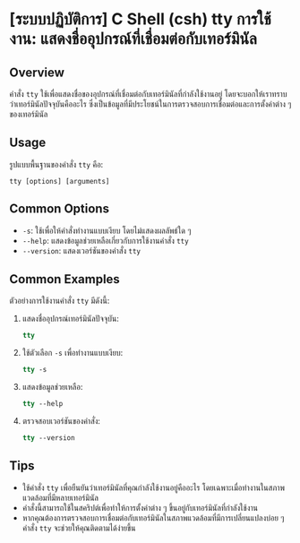 # [ระบบปฏิบัติการ] C Shell (csh) tty การใช้งาน: แสดงชื่ออุปกรณ์ที่เชื่อมต่อกับเทอร์มินัล

## Overview
คำสั่ง `tty` ใช้เพื่อแสดงชื่อของอุปกรณ์ที่เชื่อมต่อกับเทอร์มินัลที่กำลังใช้งานอยู่ โดยจะบอกให้เราทราบว่าเทอร์มินัลปัจจุบันคืออะไร ซึ่งเป็นข้อมูลที่มีประโยชน์ในการตรวจสอบการเชื่อมต่อและการตั้งค่าต่าง ๆ ของเทอร์มินัล

## Usage
รูปแบบพื้นฐานของคำสั่ง `tty` คือ:

```
tty [options] [arguments]
```

## Common Options
- `-s`: ใช้เพื่อให้คำสั่งทำงานแบบเงียบ โดยไม่แสดงผลลัพธ์ใด ๆ
- `--help`: แสดงข้อมูลช่วยเหลือเกี่ยวกับการใช้งานคำสั่ง `tty`
- `--version`: แสดงเวอร์ชันของคำสั่ง `tty`

## Common Examples
ตัวอย่างการใช้งานคำสั่ง `tty` มีดังนี้:

1. แสดงชื่ออุปกรณ์เทอร์มินัลปัจจุบัน:
   ```csh
   tty
   ```

2. ใช้ตัวเลือก `-s` เพื่อทำงานแบบเงียบ:
   ```csh
   tty -s
   ```

3. แสดงข้อมูลช่วยเหลือ:
   ```csh
   tty --help
   ```

4. ตรวจสอบเวอร์ชันของคำสั่ง:
   ```csh
   tty --version
   ```

## Tips
- ใช้คำสั่ง `tty` เพื่อยืนยันว่าเทอร์มินัลที่คุณกำลังใช้งานอยู่คืออะไร โดยเฉพาะเมื่อทำงานในสภาพแวดล้อมที่มีหลายเทอร์มินัล
- คำสั่งนี้สามารถใช้ในสคริปต์เพื่อทำให้การตั้งค่าต่าง ๆ ขึ้นอยู่กับเทอร์มินัลที่กำลังใช้งาน
- หากคุณต้องการตรวจสอบการเชื่อมต่อกับเทอร์มินัลในสภาพแวดล้อมที่มีการเปลี่ยนแปลงบ่อย ๆ คำสั่ง `tty` จะช่วยให้คุณติดตามได้ง่ายขึ้น
